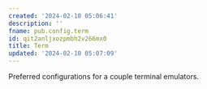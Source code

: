 ```yaml
---
created: '2024-02-10 05:06:41'
description: ''
fname: pub.config.term
id: qit2anljxozpmbh2v266mx0
title: Term
updated: '2024-02-10 05:07:09'
---
```


Preferred configurations for a couple terminal emulators.